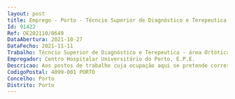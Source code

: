 ```yaml
--- 
layout: post
title: Emprego - Porto - Técncio Superior de Diagnóstico e Terepeutica - área Ortótica
Id: 91422
Ref: OE202110/0649
DataAbertura: 2021-10-27
DataFecho: 2021-11-11
Trabalho: Técncio Superior de Diagnóstico e Terepeutica - área Ortótica
Empregador: Centro Hospitalar Universitário do Porto, E.P.E.
Descricao: Aos postos de trabalho cuja ocupação aqui se pretende corresponde aoconteúdo funcional estabelecido no artigo 8º do Decreto Lei n.º 110 2017, de 31de agosto
CodigoPostal: 4099-001 PORTO
Concelho: Porto
Distrito: Porto
--- 
```

